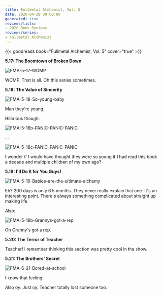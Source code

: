```yaml
---
title: Fullmetal Alchemist, Vol. 5
date: 2020-04-28 00:00:00
generated: true
reviews/lists:
- 2020 Book Reviews
reviews/series:
- Fullmetal Alchemist
---
```

{{< goodreads book="Fullmetal Alchemist, Vol. 5" cover="true" >}}

 **5.17: The Boomtown of Broken Down**  

![FMA-5-17-WOMP](/embeds/books/attachments/fma-5-17-womp.png)  

<!--more-->

WOMP. That is all. Oh this series sometimes.  

**5.18: The Value of Sincerity**  

![FMA-5-18-So-young-baby](/embeds/books/attachments/fma-5-18-so-young-baby.png)  

Man they're young.  

Hilarious though:  

![FMA-5-18b-PANIC-PANIC-PANIC](/embeds/books/attachments/fma-5-18b-panic-panic-panic.png)  

...  

![FMA-5-18c-PANIC-PANIC-PANIC](/embeds/books/attachments/fma-5-18c-panic-panic-panic.png)  

I wonder if I would have thought they were so young if I had read this book a decade and multiple children of my own ago?  

 **5.19: I'll Do It for You Guys!**  

![FMA-5-19-Babies-are-the-ultimate-alchemy](/embeds/books/attachments/fma-5-19-babies-are-the-ultimate-alchemy.png)  

Eh? 200 days is only 6.5 months. They never really explain that one. It's an interesting point. There's always something complicated about straight up making life.  

Also:  

![FMA-5-19b-Grannys-got-a-rep](/embeds/books/attachments/fma-5-19b-grannys-got-a-rep.png)  

Oh Granny's got a rep.  

**5.20: The Terror of Teacher**  

Teacher! I remember thinking this section was pretty cool in the show.  

 **5.21: The Brothers' Secret**  

![FMA-6-21-Bored-at-school](/embeds/books/attachments/fma-6-21-bored-at-school.png)  

I know that feeling.  

Also oy. Just oy. Teacher totally lost someone too.


